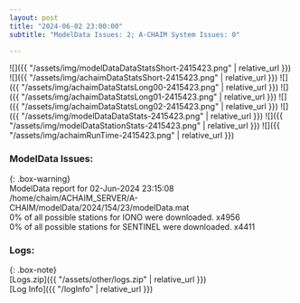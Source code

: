 ```yaml
---
layout: post
title: "2024-06-02 23:00:00"
subtitle: "ModelData Issues: 2; A-CHAIM System Issues: 0"

---
```


![]({{ "/assets/img/modelDataDataStatsShort-2415423.png" | relative_url }})
![]({{ "/assets/img/achaimDataStatsShort-2415423.png" | relative_url }})
![]({{ "/assets/img/achaimDataStatsLong00-2415423.png" | relative_url }})
![]({{ "/assets/img/achaimDataStatsLong01-2415423.png" | relative_url }})
![]({{ "/assets/img/achaimDataStatsLong02-2415423.png" | relative_url }})
![]({{ "/assets/img/modelDataDataStats-2415423.png" | relative_url }})
![]({{ "/assets/img/modelDataStationStats-2415423.png" | relative_url }})
![]({{ "/assets/img/achaimRunTime-2415423.png" | relative_url }})


### ModelData Issues:  
  
{: .box-warning}  
 ModelData report for 02-Jun-2024 23:15:08   
 /home/chaim/ACHAIM_SERVER/A-CHAIM/modelData/2024/154/23/modelData.mat   
 0% of all possible stations for IONO were downloaded. x4956   
 0% of all possible stations for SENTINEL were downloaded. x4411   
  


### Logs:  
  
{: .box-note}  
[Logs.zip]({{ "/assets/other/logs.zip" | relative_url }})  
[Log Info]({{ "/logInfo" | relative_url }})  
